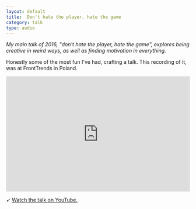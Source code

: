 ```yaml
---
layout: default
title:  Don't hate the player, hate the game
category: talk
type: audio
---
```


*My main talk of 2016, "don't hate the player, hate the game", explores being creative in weird ways, as well as finding motivation in everything.*

Honestly some of the most fun I've had, crafting a talk. This recording of it, was at FrontTrends in Poland.

<iframe width="100%" height="315" src="https://www.youtube.com/embed/RY8aCIfERHU" frameborder="0" allowfullscreen></iframe>

➶ [Watch the talk on YouTube.](https://www.youtube.com/watch?v=RY8aCIfERHU)
